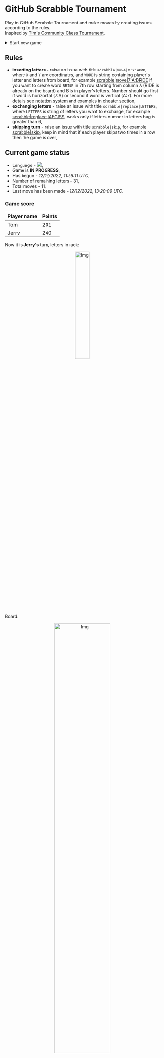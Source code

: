 
# GitHub Scrabble Tournament
Play in GitHub Scrabble Tournament and make moves by creating issues according to the rules.    
Inspired by [Tim's Community Chess Tournament](https://github.com/timburgan/).

<details>
  <summary>Start new game</summary>
  
 
 - [GB](https://github.com/radosz99/radosz99/issues/new?title=scrabble%7Cinit%7CGB&body=Just+push+%27Submit+new+issue%27+or+update+with+your+move)  ![](https://raw.githubusercontent.com/radosz99/radosz99/main/flags/GB.png)
 - [PL](https://github.com/radosz99/radosz99/issues/new?title=scrabble%7Cinit%7CPL&body=Just+push+%27Submit+new+issue%27+or+update+with+your+move)  ![](https://raw.githubusercontent.com/radosz99/radosz99/main/flags/PL.png)
 - [ES](https://github.com/radosz99/radosz99/issues/new?title=scrabble%7Cinit%7CES&body=Just+push+%27Submit+new+issue%27+or+update+with+your+move)  ![](https://raw.githubusercontent.com/radosz99/radosz99/main/flags/ES.png)
 - [DE](https://github.com/radosz99/radosz99/issues/new?title=scrabble%7Cinit%7CDE&body=Just+push+%27Submit+new+issue%27+or+update+with+your+move)  ![](https://raw.githubusercontent.com/radosz99/radosz99/main/flags/DE.png)
 - [FR](https://github.com/radosz99/radosz99/issues/new?title=scrabble%7Cinit%7CFR&body=Just+push+%27Submit+new+issue%27+or+update+with+your+move)  ![](https://raw.githubusercontent.com/radosz99/radosz99/main/flags/FR.png)
</details>
        

## Rules
 - **inserting letters** - raise an issue with title `scrabble|move|X:Y:WORD`, where `X` and `Y` are coordinates, and `WORD` is string containing player's letter and letters from board, for example [scrabble&#124;move&#124;7:A:BRIDE](https://github.com/radosz99/radosz99/issues/new?title=scrabble%7Cmove%7C7%3AA%3ABRIDE&body=Just+push+%27Submit+new+issue%27+or+update+with+your+move) if you want to create word `BRIDE` in 7th row starting from column A (RIDE is already on the board) and B is in player's letters. Number should go first if word is horizontal (7:A) or second if word is vertical (A:7). For more details see [notation system](https://en.wikipedia.org/wiki/Scrabble#Notation_system) and examples in [cheater section](#cheater),
 - **exchanging letters** - raise an issue with title `scrabble|replace|LETTERS`, where `LETTERS` is string of letters you want to exchange, for example [scrabble&#124;replace&#124;IAEGISS](https://github.com/radosz99/radosz99/issues/new?title=scrabble%7Creplace%7CIAEGISS&body=Just+push+%27Submit+new+issue%27+or+update+with+your+move), works only if letters number in letters bag is greater than 6,
 - **skipping turn** - raise an issue with title `scrabble|skip`, for example [scrabble&#124;skip](https://github.com/radosz99/radosz99/issues/new?title=scrabble%7Cskip&body=Just+push+%27Submit+new+issue%27+or+update+with+your+move), keep in mind that if each player skips two times in a row then the game is over,

## Current game status
 - Language - ![](https://raw.githubusercontent.com/radosz99/radosz99/main/flags/DE.png),
 - Game is **IN PROGRESS**,
 - Has begun - *12/12/2022, 11:56:11 UTC*,
 - Number of remaining letters - 31,
 - Total moves - 11,
 - Last move has been made - *12/12/2022, 13:20:09 UTC*.
    
### Game score
| Player name | Points |
 | - | - |  
| Tom | 201
| Jerry | 240

Now it is **Jerry's** turn, letters in rack:
<p align="center">
    <img src="https://raw.githubusercontent.com/radosz99/radosz99/main/rack.png" width=30% alt="Img"/>
</p>

Board:
<p align="center">
<img src="https://raw.githubusercontent.com/radosz99/radosz99/main/board.png" width=60% alt="Img"/>
</p>
    
## User leaderboard
| Moves | Who | Points |
| - | - | - |
| 11 | [@radosz99](github.com/radosz99)| 441

<a name="cheater"></a>
## Cheater section  
Try out my algorithm and check the moves that were found based on the state of the board and rack. :cowboy_hat_face:
<details>
  <summary>Reveal some fancy moves :)</summary>
  
  | Id | Move | Points |
  | - | - | - |  
|1 | [5:D:assige](https://github.com/radosz99/radosz99/issues/new?title=scrabble%7Cmove%7C5%3AD%3Aassige&body=Just+push+%27Submit+new+issue%27+or+update+with+your+move) | 9 
|2 | [5:D:eisige](https://github.com/radosz99/radosz99/issues/new?title=scrabble%7Cmove%7C5%3AD%3Aeisige&body=Just+push+%27Submit+new+issue%27+or+update+with+your+move) | 9 
|3 | [5:D:essige](https://github.com/radosz99/radosz99/issues/new?title=scrabble%7Cmove%7C5%3AD%3Aessige&body=Just+push+%27Submit+new+issue%27+or+update+with+your+move) | 9 
|4 | [5:F:gase](https://github.com/radosz99/radosz99/issues/new?title=scrabble%7Cmove%7C5%3AF%3Agase&body=Just+push+%27Submit+new+issue%27+or+update+with+your+move) | 9 
|5 | [5:F:geie](https://github.com/radosz99/radosz99/issues/new?title=scrabble%7Cmove%7C5%3AF%3Ageie&body=Just+push+%27Submit+new+issue%27+or+update+with+your+move) | 9 
|6 | [0:J:assige](https://github.com/radosz99/radosz99/issues/new?title=scrabble%7Cmove%7C0%3AJ%3Aassige&body=Just+push+%27Submit+new+issue%27+or+update+with+your+move) | 8 
|7 | [0:J:eisige](https://github.com/radosz99/radosz99/issues/new?title=scrabble%7Cmove%7C0%3AJ%3Aeisige&body=Just+push+%27Submit+new+issue%27+or+update+with+your+move) | 8 
|8 | [0:J:essige](https://github.com/radosz99/radosz99/issues/new?title=scrabble%7Cmove%7C0%3AJ%3Aessige&body=Just+push+%27Submit+new+issue%27+or+update+with+your+move) | 8 
|9 | [5:E:gasse](https://github.com/radosz99/radosz99/issues/new?title=scrabble%7Cmove%7C5%3AE%3Agasse&body=Just+push+%27Submit+new+issue%27+or+update+with+your+move) | 8 
|10 | [5:E:gisse](https://github.com/radosz99/radosz99/issues/new?title=scrabble%7Cmove%7C5%3AE%3Agisse&body=Just+push+%27Submit+new+issue%27+or+update+with+your+move) | 8 
</details>
    
## Latest moves
<details>
<summary>Show 10 latest moves</summary>
  
  
  | Id | Type | Move / Letters to replace | Created words / New letters | Date | Points | Player | Who |
  | - | - | - | - | - | - | - | - |
|10| INSERT | I:5:einzug | ['EINZUG'] | 12/12/2022, 13:20:09 UTC | 13 | Tom | [@radosz99](github.com/radosz99) |
|9| INSERT | 14:F:rohöle | ['ROHÖLE'] | 12/12/2022, 13:15:04 UTC | 16 | Jerry | [@radosz99](github.com/radosz99) |
|8| INSERT | 9:H:juckt | ['JUCKT'] | 12/12/2022, 13:13:57 UTC | 24 | Tom | [@radosz99](github.com/radosz99) |
|7| INSERT | O:0:eintoren | ['EINTOREN'] | 12/12/2022, 13:13:01 UTC | 131 | Jerry | [@radosz99](github.com/radosz99) |
|6| INSERT | K:2:welk | ['WELK'] | 12/12/2022, 12:59:46 UTC | 20 | Tom | [@radosz99](github.com/radosz99) |
|5| INSERT | H:11:mich | ['MICH'] | 12/12/2022, 12:58:55 UTC | 39 | Jerry | [@radosz99](github.com/radosz99) |
|4| INSERT | 12:F:privaten | ['PRIVATEN'] | 12/12/2022, 12:53:33 UTC | 96 | Tom | [@radosz99](github.com/radosz99) |
|3| INSERT | 3:J:genäht | ['GENÄHT'] | 12/12/2022, 12:31:18 UTC | 28 | Jerry | [@radosz99](github.com/radosz99) |
|2| INSERT | M:2:fäusten | ['FÄUSTEN'] | 12/12/2022, 12:30:36 UTC | 34 | Tom | [@radosz99](github.com/radosz99) |
|1| INSERT | K:7:abkamt | ['ABKAMT'] | 12/12/2022, 12:00:45 UTC | 26 | Jerry | [@radosz99](github.com/radosz99) |
</details>
    